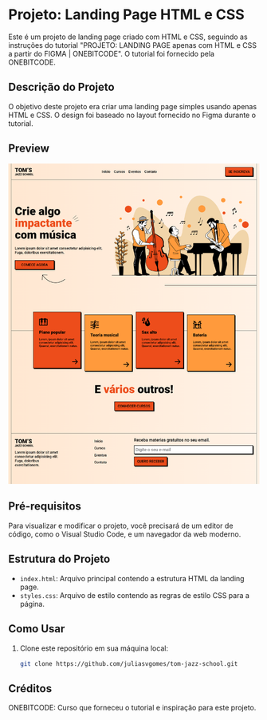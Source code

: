 # Projeto: Landing Page HTML e CSS

Este é um projeto de landing page criado com HTML e CSS, seguindo as instruções do tutorial "PROJETO: LANDING PAGE apenas com HTML e CSS a partir do FIGMA | ONEBITCODE". O tutorial foi fornecido pela ONEBITCODE.

## Descrição do Projeto

O objetivo deste projeto era criar uma landing page simples usando apenas HTML e CSS. O design foi baseado no layout fornecido no Figma durante o tutorial.

## Preview

![preview](projeto.png)

## Pré-requisitos

Para visualizar e modificar o projeto, você precisará de um editor de código, como o Visual Studio Code, e um navegador da web moderno.

## Estrutura do Projeto

- `index.html`: Arquivo principal contendo a estrutura HTML da landing page.
- `styles.css`: Arquivo de estilo contendo as regras de estilo CSS para a página.

## Como Usar

1. Clone este repositório em sua máquina local:

   ```bash
   git clone https://github.com/juliasvgomes/tom-jazz-school.git

## Créditos
ONEBITCODE: Curso que forneceu o tutorial e inspiração para este projeto.
